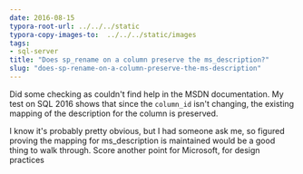 ```yaml
---
date: 2016-08-15
typora-root-url: ../../../static
typora-copy-images-to:  ../../../static/images
tags:
- sql-server
title: "Does sp_rename on a column preserve the ms_description?"
slug: "does-sp-rename-on-a-column-preserve-the-ms-description"
---
```


Did some checking as couldn't find help in the MSDN documentation. My test on SQL 2016 shows that since the `column_id` isn't changing, the existing mapping of the description for the column is preserved.

<script src="https://gist.github.com/sheldonhull/bf8fc1a0b0c3200da6dd95f2bdeb3314.js"></script>


I know it's probably pretty obvious, but I had someone ask me, so figured proving the mapping for ms_description is maintained would be a good thing to walk through. Score another point for Microsoft, for design practices

